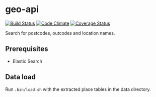 geo-api
=======

[![Build Status](https://travis-ci.org/NHSChoices/geo-api.png?branch=master)](https://travis-ci.org/NHSChoices/geo-api)
[![Code Climate](https://codeclimate.com/github/NHSChoices/geo-api.png)](https://codeclimate.com/github/NHSChoices/geo-api)
[![Coverage Status](https://coveralls.io/repos/NHSChoices/geo-api/badge.png)](https://coveralls.io/r/NHSChoices/geo-api)

Search for postcodes, outcodes and location names.

## Prerequisites ##

* Elastic Search

## Data load

Run `.bin/load.sh` with the extracted place tables in the data directory.
